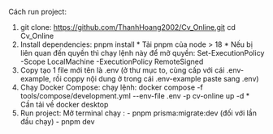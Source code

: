 Cách run project:
  1.  git clone:  https://github.com/ThanhHoang2002/Cv_Online.git
                  cd Cv_Online
  2.  Install dependencies: pnpm install
    * Tải pnpm của node > 18
    * Nếu bị liên quan đến quyền thì chạy lệnh này để mở quyền: Set-ExecutionPolicy -Scope LocalMachine -ExecutionPolicy RemoteSigned
  3. Copy tạo 1 file mới tên là .env (ở thư mục to, cùng cấp với cái .env-example, rồi coppy nội dung ở trong cái .env-example paste sang .env)
  4. Chạy Docker Compose: chạy lệnh: docker compose -f tools/compose/development.yml --env-file .env -p cv-online up -d
    * Cần tải về docker desktop
  5. Run project: 
     Mở terminal chạy : - pnpm prisma:migrate:dev (đối với lần đầu chạy)
                        - pnpm dev


  
